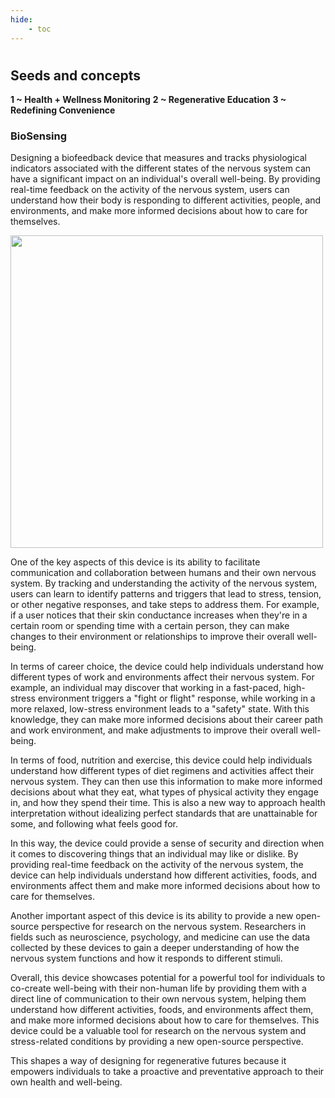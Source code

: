 ```yaml
---
hide:
    - toc
---
```

#
## Seeds and concepts

**1 ~ Health + Wellness Monitoring**
**2 ~ Regenerative Education**
**3 ~ Redefining Convenience**


### BioSensing
Designing a biofeedback device that measures and tracks physiological indicators associated with the different states of the nervous system can have a significant impact on an individual's overall well-being. By providing real-time feedback on the activity of the nervous system, users can understand how their body is responding to different activities, people, and environments, and make more informed decisions about how to care for themselves.


<img src="https://antonioheinemann.github.io/MDEF/images/vagus.jpg" width="500"/>


One of the key aspects of this device is its ability to facilitate communication and collaboration between humans and their own nervous system. By tracking and understanding the activity of the nervous system, users can learn to identify patterns and triggers that lead to stress, tension, or other negative responses, and take steps to address them. For example, if a user notices that their skin conductance increases when they're in a certain room or spending time with a certain person, they can make changes to their environment or relationships to improve their overall well-being.

In terms of career choice, the device could help individuals understand how different types of work and environments affect their nervous system. For example, an individual may discover that working in a fast-paced, high-stress environment triggers a "fight or flight" response, while working in a more relaxed, low-stress environment leads to a "safety" state. With this knowledge, they can make more informed decisions about their career path and work environment, and make adjustments to improve their overall well-being.

In terms of food, nutrition and exercise, this device could help individuals understand how different types of diet regimens and activities affect their nervous system. They can then use this information to make more informed decisions about what they eat, what types of physical activity they engage in, and how they spend their time. This is also a new way to approach health interpretation without idealizing perfect standards that are unattainable for some, and following what feels good for.

In this way, the device could provide a sense of security and direction when it comes to discovering things that an individual may like or dislike. By providing real-time feedback on the activity of the nervous system, the device can help individuals understand how different activities, foods, and environments affect them and make more informed decisions about how to care for themselves.

Another important aspect of this device is its ability to provide a new open-source perspective for research on the nervous system. Researchers in fields such as neuroscience, psychology, and medicine can use the data collected by these devices to gain a deeper understanding of how the nervous system functions and how it responds to different stimuli.

Overall, this device showcases potential for a powerful tool for individuals to co-create well-being with their non-human life by providing them with a direct line of communication to their own nervous system, helping them understand how different activities, foods, and environments affect them, and make more informed decisions about how to care for themselves. This device could be a valuable tool for research on the nervous system and stress-related conditions by providing a new open-source perspective.

This shapes a way of designing for regenerative futures because it empowers individuals to take a proactive and preventative approach to their own health and well-being.
